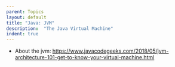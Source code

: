 ```yaml
---
parent: Topics
layout: default
title: "Java: JVM"
description:  "The Java Virtual Machine"
indent: true
---
```


* About the jvm: <https://www.javacodegeeks.com/2018/05/jvm-architecture-101-get-to-know-your-virtual-machine.html>
